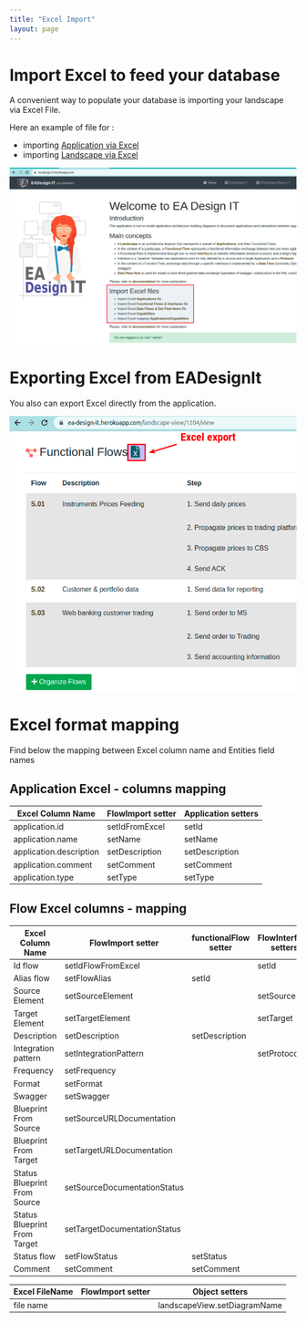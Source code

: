 ```yaml
---
title: "Excel Import"
layout: page
---
```


# Import Excel to feed your database

A convenient way to populate your database is importing your landscape via Excel File.

Here an example of file for :
 - importing [Application via Excel](./samples/applications.xlsx)
 - importing [Landscape via Excel](./samples/Invest_And_Securities_Landscape.xlsx)

![Export Excel](./selection_002.png)


# Exporting Excel from EADesignIt

You also can export Excel directly from the application.

![Export Excel](./selection_001.png)


# Excel format mapping

Find below the mapping between Excel column name and Entities field names

## Application Excel - columns mapping

| Excel Column Name            | FlowImport setter | Application setters
|------------------------------|----------------|-------|
| application.id               | setIdFromExcel | setId |
| application.name             | setName        | setName |
| application.description      | setDescription | setDescription |
| application.comment          | setComment     | setComment  |
| application.type             | setType        | setType |


## Flow Excel columns - mapping 

| Excel Column Name            | FlowImport setter            | functionalFlow setter | FlowInterface setters | DataFlow  |
|------------------------------|------------------------------|-----------------------|-----------------------|-----------|
| Id flow                      | setIdFlowFromExcel           |                       | setId | |
| Alias flow                   | setFlowAlias                 | setId                 | | |
| Source Element               | setSourceElement             |                       | setSource | |
| Target Element               | setTargetElement             |                       | setTarget | |
| Description                  | setDescription               | setDescription        | | |
| Integration pattern          | setIntegrationPattern        |                       | setProtocol | |
| Frequency                    | setFrequency                 |                       | | |
| Format                       | setFormat                    |                       | | |
| Swagger                      | setSwagger                   |                       | | |
| Blueprint From Source        | setSourceURLDocumentation    |                       | | |
| Blueprint From Target        | setTargetURLDocumentation    |                       | | |
| Status Blueprint From Source | setSourceDocumentationStatus |                       | | |
| Status Blueprint From Target | setTargetDocumentationStatus |                       | | |
| Status flow                  | setFlowStatus                | setStatus             | | |
| Comment                      | setComment                   | setComment            | | |


| Excel FileName    | FlowImport setter  | Object setters               |
|-------------------|--------------------|------------------------------|
| file name         |                    | landscapeView.setDiagramName | 